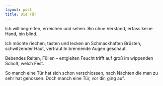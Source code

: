 ```yaml
---
layout: post
title: Die Tür
---
```


Ich will begreifen, erreichen und sehen.
Bin ohne Verstand, erfass keine Hand, bin blind.

Ich möchte riechen, tasten und lecken an
Schmackhaften Brüsten, schwitzender Haut, vertraut 
In brennende Augen geschaut.

Bebendes Reiten, Füllen – entgleiten
Feucht trifft auf groß im wippenden Schoß, welch Fest.

So manch eine Tür hat sich schon verschlossen,
nach Nächten die man zu sehr hat genossen.
Doch manch eine Tür, vor dir, ging auf.